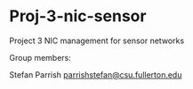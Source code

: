 # Proj-3-nic-sensor
Project 3 NIC management for sensor networks

Group members:

Stefan Parrish parrishstefan@csu.fullerton.edu
